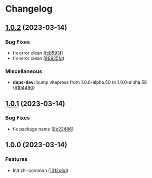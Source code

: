 # Changelog

## [1.0.2](https://github.com/terwer/zhi-common/compare/v1.0.1...v1.0.2) (2023-03-14)


### Bug Fixes

* fix error clean ([fcb593f](https://github.com/terwer/zhi-common/commit/fcb593fed219fdcddd5056dc822c30e76f1388f3))
* fix error clean ([96925fd](https://github.com/terwer/zhi-common/commit/96925fdc154db210613ec1ba050f24a21fe87c11))


### Miscellaneous

* **deps-dev:** bump vitepress from 1.0.0-alpha.50 to 1.0.0-alpha.58 ([6104490](https://github.com/terwer/zhi-common/commit/6104490cc3661a1dfc56dc1aaaa8bcdf2b098194))

## [1.0.1](https://github.com/terwer/zhi-common/compare/v1.0.0...v1.0.1) (2023-03-14)

### Bug Fixes

- fix package name ([8e22486](https://github.com/terwer/zhi-common/commit/8e22486ff088e2ad5ba64362afaa69a9c80aaff8))

## 1.0.0 (2023-03-14)

### Features

- Init zhi-common ([1312c6d](https://github.com/terwer/zhi-common/commit/1312c6d4bf4d78d25aced2baa9f0cbb46076e563))
